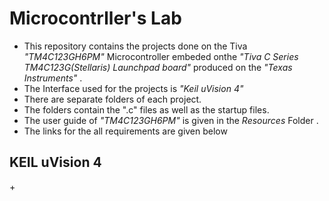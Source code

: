 # Microcontrller's Lab
+ This repository contains the projects done on the Tiva _*"TM4C123GH6PM"*_ Microcontroller embeded onthe _*"Tiva C Series TM4C123G(Stellaris) Launchpad board"*_ produced on the *"Texas Instruments"* .
+ The Interface used for the projects is *"Keil uVision 4"* 
+ There are separate folders of each project.
+ The folders contain the ".c" files as well as the startup files.
+ The user guide of *"TM4C123GH6PM"*  is given in the *Resources* Folder . 
+ The links for  the all requirements are given below
## KEIL uVision 4
+[](https://keil-vision.software.informer.com/4.0/)
